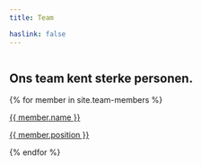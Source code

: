 ```yaml
---
title: Team

haslink: false
---
```

<div class="hs_cos_wrapper hs_cos_wrapper_widget hs_cos_wrapper_type_module" id="hs_cos_wrapper_widget_1523272946252" style="" data-hs-cos-type="module" data-hs-cos-general-type="widget">
    <span class="hs_cos_wrapper hs_cos_wrapper_widget hs_cos_wrapper_type_rich_text" id="hs_cos_wrapper_widget_1523272946252_" style="" data-hs-cos-type="rich_text" data-hs-cos-general-type="widget">
        <div class="section-block pb-20">
            <div class="row">
                <div class="column width-9 tmh-perspective">
                    <h2 class="weight-thin font-alt-1 color-charcoal horizon" style="transition:; visibility: visible; opacity: 1; transform: translate3d(0px, 0px, 0px) rotateX(0deg) rotateY(0deg) rotateZ(0deg) scale3d(1, 1, 1); transform-origin: 50% 50% 0px; backface-visibility: hidden;" data-animate-in="preset:slideInUpShort;duration:800ms;">Ons team kent sterke personen.</h2>
                </div>
            </div>
        </div>
    </span>
</div>

<div class="hs_cos_wrapper hs_cos_wrapper_widget hs_cos_wrapper_type_module" id="hs_cos_wrapper_widget_1523274656429" style="" data-hs-cos-type="module" data-hs-cos-general-type="widget">
    <div class="section-block pt-40">
        <div class="row flex boxes full-width">
            {% for member in site.team-members %}
                <div class="solution-columns-home column width-3 member-box">
                    <a class="box xlarge bkg-cegeka-dark-turquoise color-white" href="{{ member.url }}">
                        <p class="lead weight-semi-bold">{{ member.name }}</p>
                        <p>{{ member.position }}</p>
                    </a>
                </div>
            {% endfor %}
        </div>
    </div>
</div>